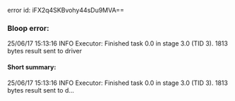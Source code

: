 error id: iFX2q4SKBvohy44sDu9MVA==
### Bloop error:

25/06/17 15:13:16 INFO Executor: Finished task 0.0 in stage 3.0 (TID 3). 1813 bytes result sent to driver
#### Short summary: 

25/06/17 15:13:16 INFO Executor: Finished task 0.0 in stage 3.0 (TID 3). 1813 bytes result sent to d...
